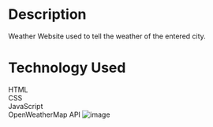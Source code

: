 # Description
Weather Website used to tell the weather of the entered city.
# Technology Used
HTML\
CSS\
JavaScript\
OpenWeatherMap API
![image](https://github.com/V-VIVEK-S/WeatherApp/assets/110480503/cf0d0437-0cfa-4173-87b0-990ba76b53ae)
